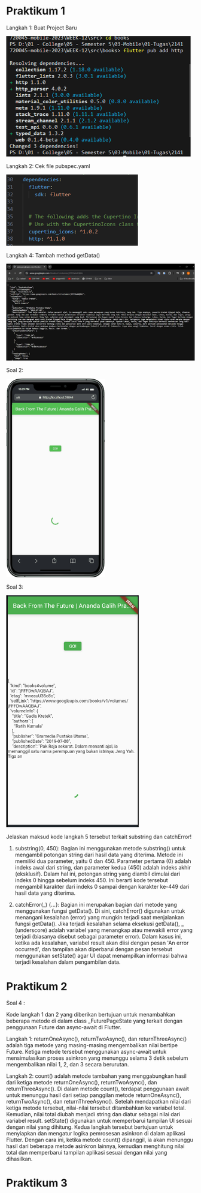 # Praktikum 1

Langkah 1: Buat Project Baru

![](/WEEK-12/docs/praktikum-01/langkah01.png)

Langkah 2: Cek file pubspec.yaml

![](/WEEK-12/docs/praktikum-01/langkah02.png)

Langkah 4: Tambah method getData()

![](/WEEK-12/docs/praktikum-01/gadis_kretek_JSON.png)

Soal 2:

![](/WEEK-12/docs/praktikum-01/soal2.gif)

Soal 3:

![](/WEEK-12/docs/praktikum-01/soal3.png)

Jelaskan maksud kode langkah 5 tersebut terkait substring dan catchError!

1. substring(0, 450): Bagian ini menggunakan metode substring() untuk mengambil potongan string dari hasil data yang diterima. Metode ini memiliki dua parameter, yaitu 0 dan 450. Parameter pertama (0) adalah indeks awal dari string, dan parameter kedua (450) adalah indeks akhir (eksklusif). Dalam hal ini, potongan string yang diambil dimulai dari indeks 0 hingga sebelum indeks 450. Ini berarti kode tersebut mengambil karakter dari indeks 0 sampai dengan karakter ke-449 dari hasil data yang diterima.

2. catchError(_) {...}: Bagian ini merupakan bagian dari metode yang menggunakan fungsi getData(). Di sini, catchError() digunakan untuk menangani kesalahan (error) yang mungkin terjadi saat menjalankan fungsi getData(). Jika terjadi kesalahan selama eksekusi getData(), _ (underscore) adalah variabel yang menangkap atau mewakili error yang terjadi (biasanya disebut sebagai parameter error). Dalam kasus ini, ketika ada kesalahan, variabel result akan diisi dengan pesan 'An error occurred', dan tampilan akan diperbarui dengan pesan tersebut menggunakan setState() agar UI dapat menampilkan informasi bahwa terjadi kesalahan dalam pengambilan data.

# Praktikum 2

Soal 4 :

Kode langkah 1 dan 2 yang diberikan bertujuan untuk menambahkan beberapa metode di dalam class \_FuturePageState yang terkait dengan penggunaan Future dan async-await di Flutter.

Langkah 1:
returnOneAsync(), returnTwoAsync(), dan returnThreeAsync() adalah tiga metode yang masing-masing mengembalikan nilai bertipe Future<int>.
Ketiga metode tersebut menggunakan async-await untuk mensimulasikan proses asinkron yang menunggu selama 3 detik sebelum mengembalikan nilai 1, 2, dan 3 secara berurutan.

Langkah 2:
count() adalah metode tambahan yang menggabungkan hasil dari ketiga metode returnOneAsync(), returnTwoAsync(), dan returnThreeAsync().
Di dalam metode count(), terdapat penggunaan await untuk menunggu hasil dari setiap panggilan metode returnOneAsync(), returnTwoAsync(), dan returnThreeAsync().
Setelah mendapatkan nilai dari ketiga metode tersebut, nilai-nilai tersebut ditambahkan ke variabel total.
Kemudian, nilai total diubah menjadi string dan diatur sebagai nilai dari variabel result.
setState() digunakan untuk memperbarui tampilan UI sesuai dengan nilai yang dihitung.
Kedua langkah tersebut bertujuan untuk menyiapkan dan mengatur logika pemrosesan asinkron di dalam aplikasi Flutter. Dengan cara ini, ketika metode count() dipanggil, ia akan menunggu hasil dari beberapa metode asinkron lainnya, kemudian menghitung nilai total dan memperbarui tampilan aplikasi sesuai dengan nilai yang dihasilkan.

# Praktikum 3
